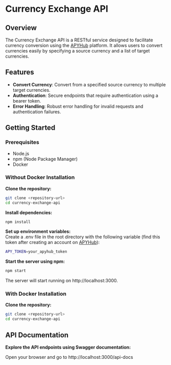 # Currency Exchange API

## Overview
The Currency Exchange API is a RESTful service designed to facilitate currency conversion using the [APYHub](https://apyhub.com/utility/currency-conversion-multiple?ref=public_apis) platform. It allows users to convert currencies easily by specifying a source currency and a list of target currencies.

## Features

- **Convert Currency**: Convert from a specified source currency to multiple target currencies.
- **Authentication**: Secure endpoints that require authentication using a bearer token.
- **Error Handling**: Robust error handling for invalid requests and authentication failures.

## Getting Started
### Prerequisites
- Node.js
- npm (Node Package Manager)
- Docker

### Without Docker Installation
**Clone the repository:**

```bash
git clone <repository-url>
cd currency-exchange-api
```

**Install dependencies:**
```bash
npm install
```

**Set up environment variables:**<br>
Create a .env file in the root directory with the following variable (find this token after creating an account on [APYHub](https://apyhub.com/utility/currency-conversion-multiple?ref=public_apis)):
```bash
APY_TOKEN=your_apyhub_token
```
**Start the server using npm:**

```bash
npm start
```
The server will start running on http://localhost:3000.

### With Docker Installation
**Clone the repository:**

```bash
git clone <repository-url>
cd currency-exchange-api
```

## API Documentation
**Explore the API endpoints using Swagger documentation:**

Open your browser and go to http://localhost:3000/api-docs